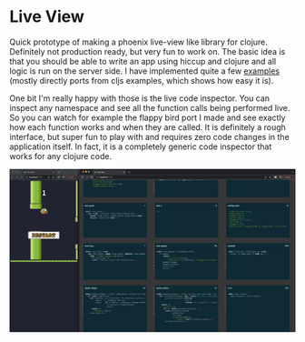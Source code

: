 # Live View

Quick prototype of making a phoenix live-view like library for clojure. Definitely not production ready, but very fun to work on. The basic idea is that you should be able to write an app using hiccup and clojure and all logic is run on the server side. I have implemented quite a few [examples](../examples-live-view/src/examples_live_view/) (mostly directly ports from cljs examples, which shows how easy it is).

One bit I'm really happy with those is the live code inspector. You can inspect any namespace and see all the function calls being performed live. So you can watch for example the flappy bird port I made and see exactly how each function works and when they are called. It is definitely a rough interface, but super fun to play with and requires zero code changes in the application itself. In fact, it is a completely generic code inspector that works for any clojure code.

![code-view](./code-view.png)
